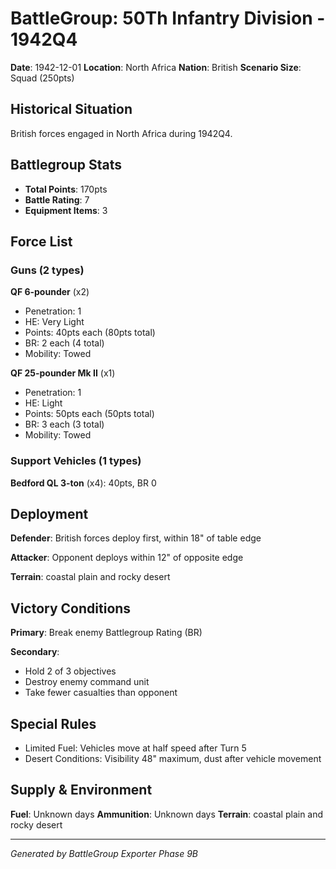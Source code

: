 # BattleGroup: 50Th Infantry Division - 1942Q4

**Date**: 1942-12-01
**Location**: North Africa
**Nation**: British
**Scenario Size**: Squad (250pts)

## Historical Situation

British forces engaged in North Africa during 1942Q4.

## Battlegroup Stats

- **Total Points**: 170pts
- **Battle Rating**: 7
- **Equipment Items**: 3

## Force List

### Guns (2 types)

**QF 6-pounder** (x2)
- Penetration: 1
- HE: Very Light
- Points: 40pts each (80pts total)
- BR: 2 each (4 total)
- Mobility: Towed

**QF 25-pounder Mk II** (x1)
- Penetration: 1
- HE: Light
- Points: 50pts each (50pts total)
- BR: 3 each (3 total)
- Mobility: Towed

### Support Vehicles (1 types)

**Bedford QL 3-ton** (x4): 40pts, BR 0

## Deployment

**Defender**: British forces deploy first, within 18" of table edge

**Attacker**: Opponent deploys within 12" of opposite edge

**Terrain**: coastal plain and rocky desert

## Victory Conditions

**Primary**: Break enemy Battlegroup Rating (BR)

**Secondary**:
- Hold 2 of 3 objectives
- Destroy enemy command unit
- Take fewer casualties than opponent

## Special Rules

- Limited Fuel: Vehicles move at half speed after Turn 5
- Desert Conditions: Visibility 48" maximum, dust after vehicle movement

## Supply & Environment

**Fuel**: Unknown days
**Ammunition**: Unknown days
**Terrain**: coastal plain and rocky desert

---

*Generated by BattleGroup Exporter Phase 9B*
